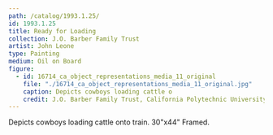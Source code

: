 ```yaml
---
path: /catalog/1993.1.25/
id: 1993.1.25
title: Ready for Loading
collection: J.O. Barber Family Trust
artist: John Leone
type: Painting
medium: Oil on Board
figure:
  - id: 16714_ca_object_representations_media_11_original
    file: "./16714_ca_object_representations_media_11_original.jpg"
    caption: Depicts cowboys loading cattle o
    credit: J.O. Barber Family Trust, California Polytechnic University\nThe images associated with the objects on this website are protected under United States copyright laws. We are pleased to share these materials as an educational resource for the public for non-commercial, educational and personal use only, or for fair use as defined by law.
---
```

Depicts cowboys loading cattle onto train. 
30"x44"
Framed. 
